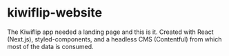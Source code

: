 # kiwiflip-website
The Kiwiflip app needed a landing page and this is it. Created with React (Next.js), styled-components, and a headless CMS (Contentful) from which most of the data is consumed.
